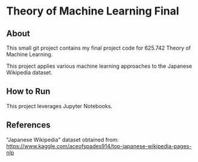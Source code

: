 # Theory of Machine Learning Final

## About
This small git project contains my final project code for 625.742 Theory of Machine Learning.

This project applies various machine learning approaches to the Japanese Wikipedia dataset.

## How to Run
This project leverages Jupyter Notebooks.

## References

"Japanese Wikipedia" dataset obtained from: https://www.kaggle.com/aceofspades914/top-japanese-wikipedia-pages-nlp
